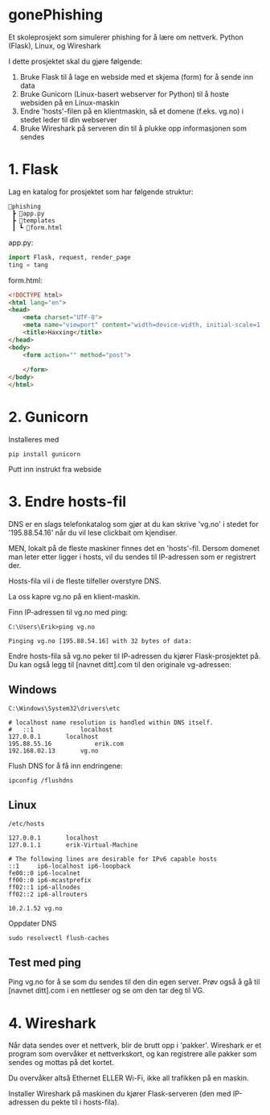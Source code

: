 # gonePhishing
Et skoleprosjekt som simulerer phishing for å lære om nettverk. Python (Flask), Linux, og Wireshark

I dette prosjektet skal du gjøre følgende:
1. Bruke Flask til å lage en webside med et skjema (form) for å sende inn data
1. Bruke Gunicorn (Linux-basert webserver for Python) til å hoste websiden på en Linux-maskin
1. Endre 'hosts'-filen på en klientmaskin, så et domene (f.eks. vg.no) i stedet leder til din webserver
1. Bruke Wireshark på serveren din til å plukke opp informasjonen som sendes

# 1. Flask

Lag en katalog for prosjektet som har følgende struktur:
```     
📂phishing
 ┣ 📜app.py
 ┣ 📂templates
 ┃ ┗ 📜form.html
```
app.py:
```python
import Flask, request, render_page
ting = tang 
```

form.html:
```html
<!DOCTYPE html>
<html lang="en">
<head>
    <meta charset="UTF-8">
    <meta name="viewport" content="width=device-width, initial-scale=1.0">
    <title>Haxxing</title>
</head>
<body>
    <form action="" method="post">
        
    </form>
</body>
</html>
```
# 2. Gunicorn

Installeres med 
```console
pip install gunicorn
```

Putt inn instrukt fra webside
# 3. Endre hosts-fil
DNS er en slags telefonkatalog som gjør at du kan skrive 'vg.no' i stedet for '195.88.54.16' når du vil lese clickbait om kjendiser.

MEN, lokalt på de fleste maskiner finnes det en 'hosts'-fil. Dersom domenet man leter etter ligger i hosts, vil du sendes til IP-adressen som er registrert der.

Hosts-fila vil i de fleste tilfeller overstyre DNS.

La oss kapre vg.no på en klient-maskin.

Finn IP-adressen til vg.no med ping:

```console
C:\Users\Erik>ping vg.no

Pinging vg.no [195.88.54.16] with 32 bytes of data:
```
Endre hosts-fila så vg.no peker til IP-adressen du kjører Flask-prosjektet på. Du kan også legg til [navnet ditt].com til den originale vg-adressen:

## Windows

```
C:\Windows\System32\drivers\etc
```
```
# localhost name resolution is handled within DNS itself.
#	::1             localhost
127.0.0.1		localhost
195.88.55.16            erik.com
192.168.02.13		vg.no
```
Flush DNS for å få inn endringene:
```
ipconfig /flushdns
```

## Linux
```console
/etc/hosts
```
```
127.0.0.1       localhost
127.0.1.1       erik-Virtual-Machine

# The following lines are desirable for IPv6 capable hosts
::1     ip6-localhost ip6-loopback
fe00::0 ip6-localnet
ff00::0 ip6-mcastprefix
ff02::1 ip6-allnodes
ff02::2 ip6-allrouters

10.2.1.52 vg.no
```
Oppdater DNS
```
sudo resolvectl flush-caches
```
## Test med ping
Ping vg.no for å se som du sendes til den din egen server. Prøv også å gå til [navnet ditt].com i en nettleser og se om den tar deg til VG.

# 4. Wireshark

Når data sendes over et nettverk, blir de brutt opp i 'pakker'. Wireshark er et program som overvåker et nettverkskort, og kan registrere alle pakker som sendes og mottas på det kortet.

Du overvåker altså Ethernet ELLER Wi-Fi, ikke all trafikken på en maskin.

Installer Wireshark på maskinen du kjører Flask-serveren (den med IP-adressen du pekte til i hosts-fila).
